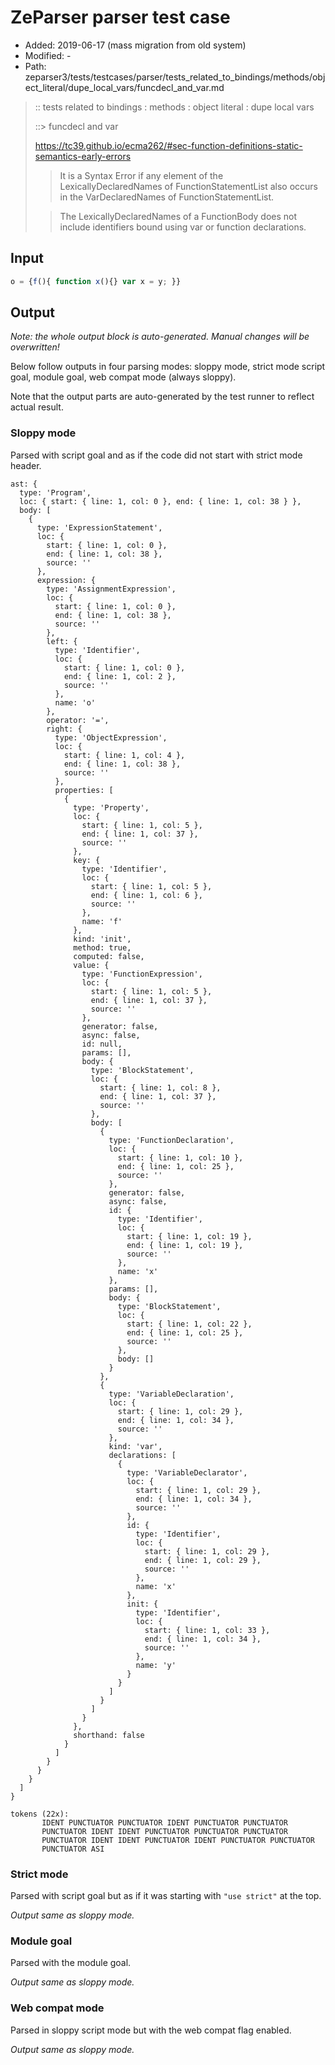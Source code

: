 # ZeParser parser test case

- Added: 2019-06-17 (mass migration from old system)
- Modified: -
- Path: zeparser3/tests/testcases/parser/tests_related_to_bindings/methods/object_literal/dupe_local_vars/funcdecl_and_var.md

> :: tests related to bindings : methods : object literal : dupe local vars
>
> ::> funcdecl and var
> 
> https://tc39.github.io/ecma262/#sec-function-definitions-static-semantics-early-errors
> 
> > It is a Syntax Error if any element of the LexicallyDeclaredNames of FunctionStatementList also occurs in the VarDeclaredNames of FunctionStatementList.
> 
> > The LexicallyDeclaredNames of a FunctionBody does not include identifiers bound using var or function declarations.

## Input

`````js
o = {f(){ function x(){} var x = y; }}
`````

## Output

_Note: the whole output block is auto-generated. Manual changes will be overwritten!_

Below follow outputs in four parsing modes: sloppy mode, strict mode script goal, module goal, web compat mode (always sloppy).

Note that the output parts are auto-generated by the test runner to reflect actual result.

### Sloppy mode

Parsed with script goal and as if the code did not start with strict mode header.

`````
ast: {
  type: 'Program',
  loc: { start: { line: 1, col: 0 }, end: { line: 1, col: 38 } },
  body: [
    {
      type: 'ExpressionStatement',
      loc: {
        start: { line: 1, col: 0 },
        end: { line: 1, col: 38 },
        source: ''
      },
      expression: {
        type: 'AssignmentExpression',
        loc: {
          start: { line: 1, col: 0 },
          end: { line: 1, col: 38 },
          source: ''
        },
        left: {
          type: 'Identifier',
          loc: {
            start: { line: 1, col: 0 },
            end: { line: 1, col: 2 },
            source: ''
          },
          name: 'o'
        },
        operator: '=',
        right: {
          type: 'ObjectExpression',
          loc: {
            start: { line: 1, col: 4 },
            end: { line: 1, col: 38 },
            source: ''
          },
          properties: [
            {
              type: 'Property',
              loc: {
                start: { line: 1, col: 5 },
                end: { line: 1, col: 37 },
                source: ''
              },
              key: {
                type: 'Identifier',
                loc: {
                  start: { line: 1, col: 5 },
                  end: { line: 1, col: 6 },
                  source: ''
                },
                name: 'f'
              },
              kind: 'init',
              method: true,
              computed: false,
              value: {
                type: 'FunctionExpression',
                loc: {
                  start: { line: 1, col: 5 },
                  end: { line: 1, col: 37 },
                  source: ''
                },
                generator: false,
                async: false,
                id: null,
                params: [],
                body: {
                  type: 'BlockStatement',
                  loc: {
                    start: { line: 1, col: 8 },
                    end: { line: 1, col: 37 },
                    source: ''
                  },
                  body: [
                    {
                      type: 'FunctionDeclaration',
                      loc: {
                        start: { line: 1, col: 10 },
                        end: { line: 1, col: 25 },
                        source: ''
                      },
                      generator: false,
                      async: false,
                      id: {
                        type: 'Identifier',
                        loc: {
                          start: { line: 1, col: 19 },
                          end: { line: 1, col: 19 },
                          source: ''
                        },
                        name: 'x'
                      },
                      params: [],
                      body: {
                        type: 'BlockStatement',
                        loc: {
                          start: { line: 1, col: 22 },
                          end: { line: 1, col: 25 },
                          source: ''
                        },
                        body: []
                      }
                    },
                    {
                      type: 'VariableDeclaration',
                      loc: {
                        start: { line: 1, col: 29 },
                        end: { line: 1, col: 34 },
                        source: ''
                      },
                      kind: 'var',
                      declarations: [
                        {
                          type: 'VariableDeclarator',
                          loc: {
                            start: { line: 1, col: 29 },
                            end: { line: 1, col: 34 },
                            source: ''
                          },
                          id: {
                            type: 'Identifier',
                            loc: {
                              start: { line: 1, col: 29 },
                              end: { line: 1, col: 29 },
                              source: ''
                            },
                            name: 'x'
                          },
                          init: {
                            type: 'Identifier',
                            loc: {
                              start: { line: 1, col: 33 },
                              end: { line: 1, col: 34 },
                              source: ''
                            },
                            name: 'y'
                          }
                        }
                      ]
                    }
                  ]
                }
              },
              shorthand: false
            }
          ]
        }
      }
    }
  ]
}

tokens (22x):
       IDENT PUNCTUATOR PUNCTUATOR IDENT PUNCTUATOR PUNCTUATOR
       PUNCTUATOR IDENT IDENT PUNCTUATOR PUNCTUATOR PUNCTUATOR
       PUNCTUATOR IDENT IDENT PUNCTUATOR IDENT PUNCTUATOR PUNCTUATOR
       PUNCTUATOR ASI
`````

### Strict mode

Parsed with script goal but as if it was starting with `"use strict"` at the top.

_Output same as sloppy mode._

### Module goal

Parsed with the module goal.

_Output same as sloppy mode._

### Web compat mode

Parsed in sloppy script mode but with the web compat flag enabled.

_Output same as sloppy mode._
